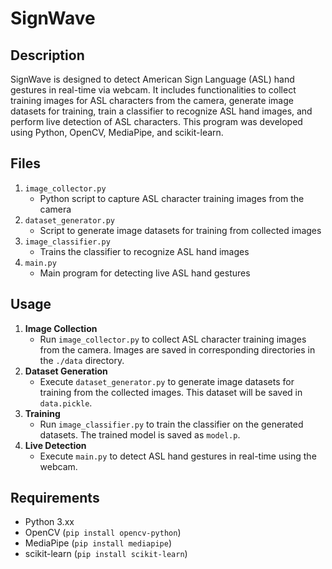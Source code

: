 # SignWave

## Description
SignWave is designed to detect American Sign Language (ASL) hand gestures in real-time via webcam. It includes functionalities to collect training images for ASL characters from the camera, generate image datasets for training, train a classifier to recognize ASL hand images, and perform live detection of ASL characters. This program was developed using Python, OpenCV, MediaPipe, and scikit-learn.

## Files
1. `image_collector.py`
   * Python script to capture ASL character training images from the camera
2. `dataset_generator.py`
    * Script to generate image datasets for training from collected images
3. `image_classifier.py`
    * Trains the classifier to recognize ASL hand images
4. `main.py`
    * Main program for detecting live ASL hand gestures

## Usage
1. **Image Collection**
   * Run `image_collector.py` to collect ASL character training images from the camera. Images are saved in corresponding directories in the `./data` directory.
2. **Dataset Generation**
   * Execute `dataset_generator.py` to generate image datasets for training from the collected images. This dataset will be saved in `data.pickle`.
3. **Training**
   *  Run `image_classifier.py` to train the classifier on the generated datasets. The trained model is saved as `model.p`.
4. **Live Detection**
   * Execute `main.py` to detect ASL hand gestures in real-time using the webcam.

## Requirements
* Python 3.xx
* OpenCV (`pip install opencv-python`)
* MediaPipe (`pip install mediapipe`)
* scikit-learn (`pip install scikit-learn`)